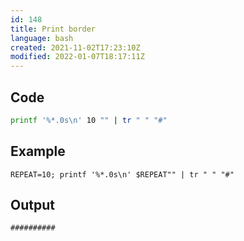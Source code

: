 ```yaml
---
id: 148
title: Print border
language: bash
created: 2021-11-02T17:23:10Z
modified: 2022-01-07T18:17:11Z
---
```


## Code

```bash
printf '%*.0s\n' 10 "" | tr " " "#"
```

## Example

```
REPEAT=10; printf '%*.0s\n' $REPEAT"" | tr " " "#"
```

## Output

```
##########
```

<!-- end -->

